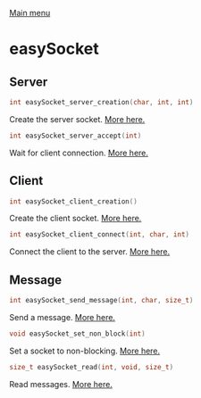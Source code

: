 [Main menu](../Readme.md)

# easySocket

## **Server**

```C
int easySocket_server_creation(char, int, int)
```
Create the server socket. [More here.](./functions/easySocket_server_creation.md)

```C
int easySocket_server_accept(int)
```
Wait for client connection. [More here.](./functions/easySocket_server_accept.md)

## **Client**

```C
int easySocket_client_creation()
```
Create the client socket. [More here.](./functions/easySocket_client_creation.md)

```C
int easySocket_client_connect(int, char, int)
```
Connect the client to the server. [More here.](./functions/easySocket_client_connect.md)

## **Message**

```C
int easySocket_send_message(int, char, size_t)
```
Send a message. [More here.](./functions/easySocket_send_message.md)

```C
void easySocket_set_non_block(int)
```
Set a socket to non-blocking. [More here.](./functions/easySocket_set_non_block.md)

```C
size_t easySocket_read(int, void, size_t)
```
Read messages. [More here.](./functions/easySocket_read.md)
